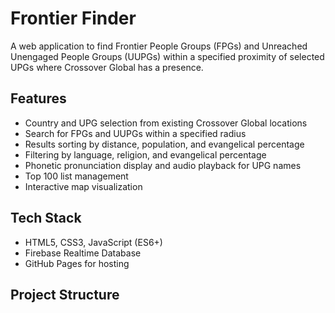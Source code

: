 # Frontier Finder

A web application to find Frontier People Groups (FPGs) and Unreached Unengaged People Groups (UUPGs) within a specified proximity of selected UPGs where Crossover Global has a presence.

## Features

- Country and UPG selection from existing Crossover Global locations
- Search for FPGs and UUPGs within a specified radius
- Results sorting by distance, population, and evangelical percentage
- Filtering by language, religion, and evangelical percentage
- Phonetic pronunciation display and audio playback for UPG names
- Top 100 list management
- Interactive map visualization

## Tech Stack

- HTML5, CSS3, JavaScript (ES6+)
- Firebase Realtime Database
- GitHub Pages for hosting

## Project Structure

